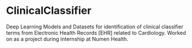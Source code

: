 # ClinicalClassifier
Deep Learning Models and Datasets for identification of clinical classifier terms from Electronic Health Records [EHR] related to Cardiology. Worked on as a project during internship at Numen Health.
